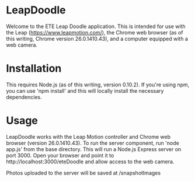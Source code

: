 # LeapDoodle

Welcome to the ETE Leap Doodle application. This is intended for use with the Leap (https://www.leapmotion.com/), the Chrome web browser (as of this writing, Chrome version 26.0.1410.43), and a computer equipped with a web camera.

# Installation

This requires Node.js (as of this writing, version 0.10.2).  If you're using npm, you can use 'npm install' and this will locally install the necessary dependencies.

# Usage

LeapDoodle works with the Leap Motion controller and Chrome web browser (version 26.0.1410.43).  To run the server component, run 'node app.js' from the base directory.  This will run a Node.js Express server on port 3000.  Open your browser and point it to http://localhost:3000/eteDoodle and allow access to the web camera.

Photos uploaded to the server will be saved at <user home dir>/snapshotImages
